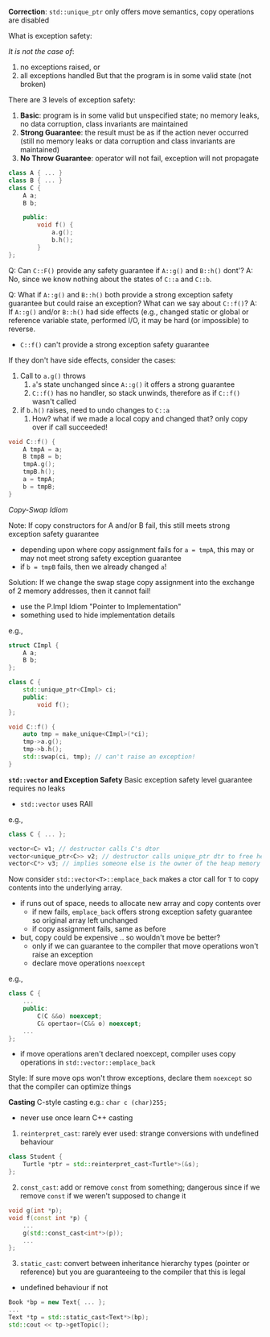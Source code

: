 
**Correction**: `std::unique_ptr` only offers move semantics, copy operations are disabled

What is exception safety:

*It is not the case of*:
1. no exceptions raised, or
2. all exceptions handled
But that the program is in some valid state (not broken) 

There are 3 levels of exception safety:
1. **Basic**: program is in some valid but unspecified state; no memory leaks, no data corruption, class invariants are maintained
2. **Strong Guarantee**: the result must be as if the action never occurred (still no memory leaks or data corruption and class invariants are maintained)
3. **No Throw Guarantee**: operator will not fail, exception will not propagate 

```C++
class A { ... }
class B { ... }
class C { 
	A a;
	B b;

	public:
		void f() {
			a.g();
			b.h();
		}
};
```

Q: Can `C::F()` provide any safety guarantee if `A::g()` and `B::h()` dont'?
A: No, since we know nothing about the states of `C::a` and `C::b`.

Q: What if `A::g()` and `B::h()` both provide a strong exception safety guarantee but could raise an exception? What can we say about `C::f()`?
A: If `A::g()` and/or `B::h()` had side effects (e.g., changed static or global or reference variable state, performed I/O, it may be hard (or impossible) to reverse.
- `C::f()` can't provide a strong exception safety guarantee

If they don't have side effects, consider the cases:
1. Call to `a.g()` throws
	1. `a`'s state unchanged since `A::g()` it offers a strong guarantee
	2. `C::f()` has no handler, so stack unwinds, therefore as if `C::f()` wasn't called
2. if `b.h()` raises, need to undo changes to `C::a`
	1. How? what if we made a local copy and changed that? only copy over if call succeeded!
```C++
void C::f() {
	A tmpA = a;
	B tmpB = b;
	tmpA.g();
	tmpB.h();
	a = tmpA;
	b = tmpB;
}
```
*Copy-Swap Idiom*

Note: If copy constructors for A and/or B fail, this still meets strong exception safety guarantee 
- depending upon where copy assignment fails for `a = tmpA`, this may or may not meet strong safety exception guarantee 
- if `b = tmpB` fails, then we already changed `a`!

Solution: If we change the swap stage copy assignment into the exchange of 2 memory addresses, then it cannot fail!
- use the P.Impl Idiom "Pointer to Implementation"
- something used to hide implementation details

e.g., 
```C++
struct CImpl {
	A a;
	B b;
};

class C {
	std::unique_ptr<CImpl> ci;
	public:
		void f();
};

void C::f() {
	auto tmp = make_unique<CImpl>(*ci);
	tmp->a.g();
	tmp->b.h();
	std::swap(ci, tmp); // can't raise an exception!
}
```

**`std::vector` and Exception Safety**
Basic exception safety level guarantee requires no leaks
- `std::vector` uses RAII

e.g., 
```C++
class C { ... };

vector<C> v1; // destructor calls C's dtor
vector<unique_ptr<C>> v2; // destructor calls unique_ptr dtr to free heap memory
vector<C*> v3; // implies someone else is the owner of the heap memory and must free it, burden to free is not on the vector dtor; leaks memory if no one else frees 
```

Now consider `std::vector<T>::emplace_back` makes a ctor call for `T` to copy contents into the underlying array.
- if runs out of space, needs to allocate new array and copy contents over
	- if new fails, `emplace_back` offers strong exception safety guarantee so original array left unchanged
	- if copy assignment fails, same as before
- but, copy could be expensive .. so wouldn't move be better?
	- only if we can guarantee to the compiler that move operations won't raise an exception
	- declare move operations `noexcept`

e.g., 
```C++
class C {
	... 
	public:
		C(C &&o) noexcept;
		C& opertaor=(C&& o) noexcept;
	...
};
```
- if move operations aren't declared noexcept, compiler uses copy operations in `std::vector::emplace_back`

Style: If sure move ops won't throw exceptions, declare them `noexcept` so that the compiler can optimize things

**Casting**
C-style casting e.g.: `char c (char)255;`
- never use once learn C++ casting

1. `reinterpret_cast`: rarely ever used: strange conversions with undefined behaviour

```C++
class Student {
	Turtle *ptr = std::reinterpret_cast<Turtle*>(&s);
};
```

2. `const_cast`: add or remove `const` from something; dangerous since if we remove `const` if we weren't supposed to change it

```C++
void g(int *p);
void f(const int *p) {
	...
	g(std::const_cast<int*>(p));
	...
};
```

3. `static_cast`: convert between inheritance hierarchy types (pointer or reference) but you are guaranteeing to the compiler that this is legal
- undefined behaviour if not

```C++
Book *bp = new Text{ ... };
...
Text *tp = std::static_cast<Text*>(bp);
std::cout << tp->getTopic();
```
